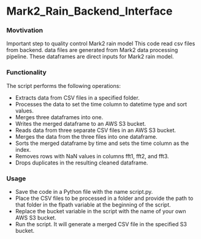 # Mark2_Rain_Backend_Interface
### Movtivation
Important step to quality control Mark2 rain model 
This code read csv files from backend. data files are generated from Mark2 data processing pipeline.
These dataframes are direct inputs for Mark2 rain model.


### Functionality
The script performs the following operations:

* Extracts data from CSV files in a specified folder.
* Processes the data to set the time column to datetime type and sort values.
* Merges three dataframes into one.
* Writes the merged dataframe to an AWS S3 bucket.
* Reads data from three separate CSV files in an AWS S3 bucket.
* Merges the data from the three files into one dataframe.
* Sorts the merged dataframe by time and sets the time column as the index.
* Removes rows with NaN values in columns fft1, fft2, and fft3.
* Drops duplicates in the resulting cleaned dataframe.

### Usage
* Save the code in a Python file with the name script.py.
* Place the CSV files to be processed in a folder and provide the path to that folder in the flpath variable at the beginning of the script.
* Replace the bucket variable in the script with the name of your own AWS S3 bucket.
* Run the script. It will generate a merged CSV file in the specified S3 bucket.
